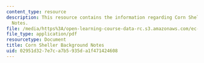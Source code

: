 ```yaml
---
content_type: resource
description: This resource contains the information regarding Corn Sheller Background
  Notes.
file: /media/https%3A/open-learning-course-data-rc.s3.amazonaws.com/ec-701j-d-lab-i-development-fall-2009/02951d327e7ca7b5935da1f471424608_MITEC_701JF09_corn_bg.pdf
file_type: application/pdf
resourcetype: Document
title: Corn Sheller Background Notes
uid: 02951d32-7e7c-a7b5-935d-a1f471424608
---
```

